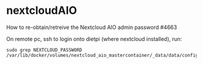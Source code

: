 # nextcloudAIO
How to re-obtain/retreive the Nextcloud AIO admin password #4663

On remote pc, ssh to login onto dietpi (where nextcloud installed), run:

    sudo grep NEXTCLOUD_PASSWORD /var/lib/docker/volumes/nextcloud_aio_mastercontainer/_data/data/configuration.json
